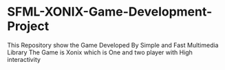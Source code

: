 # SFML-XONIX-Game-Development-Project
This Repository show the Game Developed By Simple and Fast Multimedia Library The Game is Xonix which is One and two player with High interactivity
